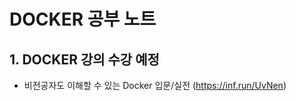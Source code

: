 DOCKER 공부 노트
================


1\. DOCKER 강의 수강 예정
-----------------------------
- 비전공자도 이해할 수 있는 Docker 입문/실전 (https://inf.run/UvNen)

